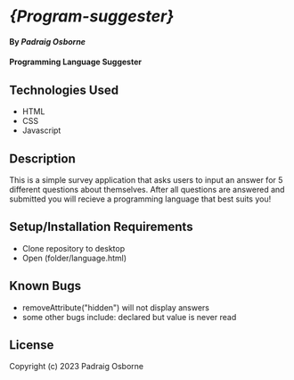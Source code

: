# _{Program-suggester}_

#### By _**Padraig Osborne**_

#### Programming Language Suggester

## Technologies Used

* HTML
* CSS
* Javascript

## Description

This is a simple survey application that asks users to input an answer for 5 different questions about themselves. After all questions are answered and submitted you will recieve a programming language that best suits you!

## Setup/Installation Requirements

* Clone repository to desktop
* Open (folder/language.html)

## Known Bugs

* removeAttribute("hidden") will not display answers
* some other bugs include: declared but value is never read
## License
Copyright (c) 2023 Padraig Osborne